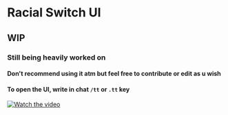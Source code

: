 # Racial Switch UI

## WIP

### Still being heavily worked on

#### Don't recommend using it atm but feel free to contribute or edit as u wish

#### To open the UI, write in chat `/tt` or `.tt` key

[![Watch the video](https://ibb.co/vschkhz)](https://streamable.com/xwtxoh)
